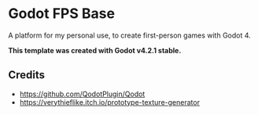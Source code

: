 # Godot FPS Base

A platform for my personal use, to create first-person games with Godot 4.

**This template was created with Godot v4.2.1 stable.**

## Credits

- https://github.com/QodotPlugin/Qodot
- https://verythieflike.itch.io/prototype-texture-generator
